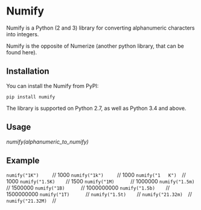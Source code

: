# Numify
Numify is a Python (2 and 3) library for converting alphanumeric characters into integers.

Numify is the opposite of Numerize (another python library, that can be found here).

## Installation
You can install the Numify from PyPI:

`pip install numify`

The library is supported on Python 2.7, as well as Python 3.4 and above.

## Usage
_numify(alphanumeric_to_numify)_

## Example
`numify("1K")     `// 1000 
`numify("1k")     `// 1000
`numify("1   K")  `// 1000
`numify("1.5K)    `// 1500
`numify("1M)      `// 1000000
`numify("1.5m)    `// 1500000
`numify("1B)      `// 1000000000
`numify("1.5b)    `// 1500000000
`numify("1T)      `// 
`numify("1.5t)    `//
`numify("21.32m)  `//
`numify("21.32M)  `//


